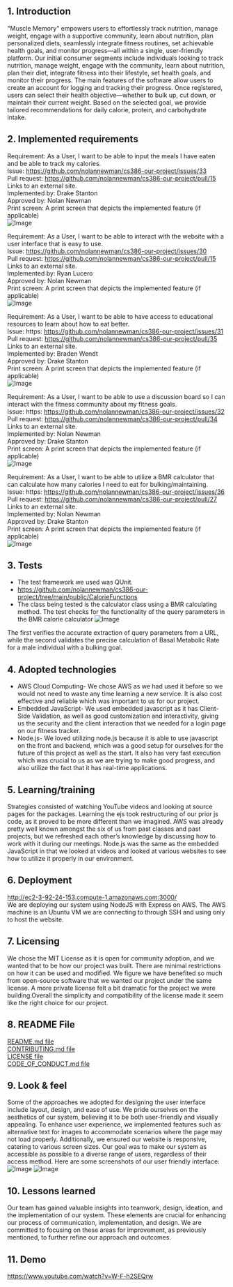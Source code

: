 ## 1. Introduction
"Muscle Memory" empowers users to effortlessly track nutrition, manage weight, engage with a supportive community, learn about nutrition, plan personalized diets, seamlessly integrate fitness routines, set achievable health goals, and monitor progress—all within a single, user-friendly platform. Our initial consumer segments include individuals looking to track nutrition, manage weight, engage with the community, learn about nutrition, plan their diet, integrate fitness into their lifestyle, set health goals, and monitor their progress. The main features of the software allow users to create an account for logging and tracking their progress. Once registered, users can select their health objective—whether to bulk up, cut down, or maintain their current weight. Based on the selected goal, we provide tailored recommendations for daily calorie, protein, and carbohydrate intake.
## 2. Implemented requirements
Requirement: As a User, I want to be able to input the meals I have eaten and be able to track my calories. <br/>
Issue: https://github.com/nolannewman/cs386-our-project/issues/33 <br/> 
Pull request: https://github.com/nolannewman/cs386-our-project/pull/15 <br/>
Links to an external site. <br/>
Implemented by: Drake Stanton <br/>
Approved by: Nolan Newman <br/>
Print screen: A print screen that depicts the implemented feature (if applicable) <br/>
![Image](https://github.com/alonsojmnz/cs386-our-project/blob/main/Pictures/firstOne.png)



Requirement: As a User, I want to be able to interact with the website with a user interface that is easy to use. <br/>
Issue: https://github.com/nolannewman/cs386-our-project/issues/30 <br/> 
Pull request: https://github.com/nolannewman/cs386-our-project/pull/15 <br/>
Links to an external site. <br/>
Implemented by: Ryan Lucero <br/>
Approved by: Nolan Newman <br/>
Print screen: A print screen that depicts the implemented feature (if applicable) <br/>
![Image](https://github.com/alonsojmnz/cs386-our-project/blob/main/Pictures/secondOne.png)






Requirement: As a User, I want to be able to have access to educational resources to learn about how to eat better. <br/>
Issue: https: https://github.com/nolannewman/cs386-our-project/issues/31 <br/>
Pull request: https://github.com/nolannewman/cs386-our-project/pull/35 <br/>
Links to an external site. <br/>
Implemented by: Braden Wendt <br/>
Approved by: Drake Stanton <br/>
Print screen: A print screen that depicts the implemented feature (if applicable) <br/>
![Image](https://github.com/alonsojmnz/cs386-our-project/blob/main/Pictures/thirdOne.png)






Requirement: As a User, I want to be able to use a discussion board so I can interact with the fitness community about my fitness goals. <br/>
Issue: https: https://github.com/nolannewman/cs386-our-project/issues/32 <br/>
Pull request: https://github.com/nolannewman/cs386-our-project/pull/34 <br/>
Links to an external site. <br/>
Implemented by: Nolan Newman <br/>
Approved by: Drake Stanton <br/>
Print screen: A print screen that depicts the implemented feature (if applicable) <br/>
![Image](https://github.com/alonsojmnz/cs386-our-project/blob/main/Pictures/fourthOne.png)





Requirement: As a User, I want to be able to utilize a BMR calculator that can calculate how many calories I need to eat for bulking/maintaining. <br/>
Issue: https: https://github.com/nolannewman/cs386-our-project/issues/36 <br/>
Pull request: https://github.com/nolannewman/cs386-our-project/pull/27 <br/>
Links to an external site. <br/>
Implemented by: Nolan Newman <br/>
Approved by: Drake Stanton <br/>
Print screen: A print screen that depicts the implemented feature (if applicable) <br/>
![Image](https://github.com/alonsojmnz/cs386-our-project/blob/main/Pictures/fifthOne.png)




## 3. Tests
* The test framework we used was QUnit.
* https://github.com/nolannewman/cs386-our-project/tree/main/public/CalorieFunctions
* The class being tested is the calculator class using a BMR calculating method. The test checks for the functionality of the query parameters in the BMR calorie calculator
![Image](https://github.com/alonsojmnz/cs386-our-project/blob/main/Pictures/test.png)

The first verifies the accurate extraction of query parameters from a URL, while the second validates the precise calculation of Basal Metabolic Rate for a male individual with a bulking goal.

## 4. Adopted technologies
* AWS Cloud Computing- We chose AWS as we had used it before so we would not need to waste any time learning a new service. It is also cost effective and reliable which was important to us for our project.
* Embedded JavaScript- We used embedded javascript as it has Client-Side Validation, as well as good customization and interactivity, giving us the security and the client interaction that we needed for a login page on our fitness tracker.
* Node.js- We loved utilizing node.js because it is able to use javascript on the front and backend, which was a good setup for ourselves for the future of this project as well as the start. It also has very fast execution which was crucial to us as we are trying to make good progress, and also utilize the fact that it has real-time applications.
## 5. Learning/training
Strategies consisted of watching YouTube videos and looking at source pages for the packages. Learning the ejs took restructuring of our prior js code, as it proved to be more different than we imagined. AWS was already pretty well known amongst the six of us from past classes and past projects, but we refreshed each other’s knowledge by discussing how to work with it during our meetings. Node.js was the same as the embedded JavaScript in that we looked at videos and looked at various websites to see how to utilize it properly in our environment.
## 6. Deployment
http://ec2-3-92-24-153.compute-1.amazonaws.com:3000/ <br />
We are deploying our system using NodeJS with Express on AWS. The AWS machine is an Ubuntu VM we are connecting to through SSH and using only to host the website.
## 7. Licensing
We chose the MIT License as it is open for community adoption, and we wanted that to be how our project was built. There are minimal restrictions on how it can be used and modified. We figure we have benefited so much from open-source software that we wanted our project under the same license. A more private license felt a bit dramatic for the project we were building.Overall the simplicity and compatibility of the license made it seem like the right choice for our project.
## 8. README File
[README.md file](https://github.com/alonsojmnz/cs386-our-project/blob/main/README.md) <br />
[CONTRIBUTING.md file](https://github.com/alonsojmnz/cs386-our-project/blob/main/CONTRIBUTING.md) <br/>
[LICENSE file](https://github.com/alonsojmnz/cs386-our-project/blob/main/LICENSE.md) <br/>
[CODE_OF_CONDUCT.md file](https://github.com/alonsojmnz/cs386-our-project/blob/main/CODE_OF_CONDUCT.md) <br/>
## 9. Look & feel
Some of the approaches we adopted for designing the user interface include layout, design, and ease of use. We pride ourselves on the aesthetics of our system, believing it to be both user-friendly and visually appealing. To enhance user experience, we implemented features such as alternative text for images to accommodate scenarios where the page may not load properly. Additionally, we ensured our website is responsive, catering to various screen sizes. Our goal was to make our system as accessible as possible to a diverse range of users, regardless of their access method.
Here are some screenshots of our user friendly interface: 
![Image](https://github.com/alonsojmnz/cs386-our-project/blob/main/Pictures/lookNFeel.png)
![Image](https://github.com/alonsojmnz/cs386-our-project/blob/main/Pictures/lookNFeel2.png)


## 10. Lessons learned
Our team has gained valuable insights into teamwork, design, ideation, and the implementation of our system. These elements are crucial for enhancing our process of communication, implementation, and design. We are committed to focusing on these areas for improvement, as previously mentioned, to further refine our approach and outcomes.


## 11. Demo
https://www.youtube.com/watch?v=W-F-h2SEQrw



